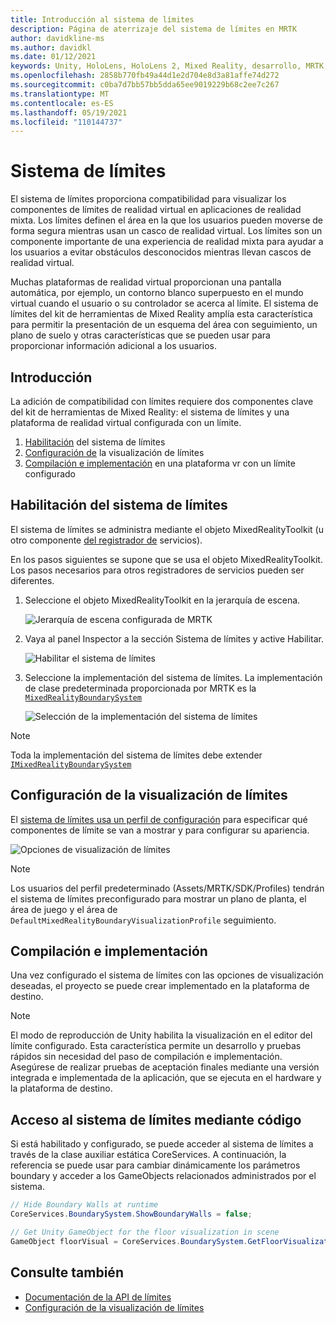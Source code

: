 ```yaml
---
title: Introducción al sistema de límites
description: Página de aterrizaje del sistema de límites en MRTK
author: davidkline-ms
ms.author: davidkl
ms.date: 01/12/2021
keywords: Unity, HoloLens, HoloLens 2, Mixed Reality, desarrollo, MRTK, sistema de límites,
ms.openlocfilehash: 2858b770fb49a44d1e2d704e8d3a81affe74d272
ms.sourcegitcommit: c0ba7d7bb57bb5dda65ee9019229b68c2ee7c267
ms.translationtype: MT
ms.contentlocale: es-ES
ms.lasthandoff: 05/19/2021
ms.locfileid: "110144737"
---
```

# <a name="boundary-system"></a>Sistema de límites

El sistema de límites proporciona compatibilidad para visualizar los componentes de límites de realidad virtual en aplicaciones de realidad mixta. Los límites definen el área en la que los usuarios pueden moverse de forma segura mientras usan un casco de realidad virtual. Los límites son un componente importante de una experiencia de realidad mixta para ayudar a los usuarios a evitar obstáculos desconocidos mientras llevan cascos de realidad virtual.

Muchas plataformas de realidad virtual proporcionan una pantalla automática, por ejemplo, un contorno blanco superpuesto en el mundo virtual cuando el usuario o su controlador se acerca al límite. El sistema de límites del kit de herramientas de Mixed Reality amplía esta característica para permitir la presentación de un esquema del área con seguimiento, un plano de suelo y otras características que se pueden usar para proporcionar información adicional a los usuarios.

## <a name="getting-started"></a>Introducción

La adición de compatibilidad con límites requiere dos componentes clave del kit de herramientas de Mixed Reality: el sistema de límites y una plataforma de realidad virtual configurada con un límite.

1. [Habilitación](#enable-boundary-system) del sistema de límites
2. [Configuración de](#configure-boundary-visualization) la visualización de límites
3. [Compilación e implementación](#build-and-deploy) en una plataforma vr con un límite configurado

## <a name="enable-boundary-system"></a>Habilitación del sistema de límites

El sistema de límites se administra mediante el objeto MixedRealityToolkit (u otro componente [del registrador de](xref:Microsoft.MixedReality.Toolkit.IMixedRealityServiceRegistrar) servicios).

En los pasos siguientes se supone que se usa el objeto MixedRealityToolkit. Los pasos necesarios para otros registradores de servicios pueden ser diferentes.

1. Seleccione el objeto MixedRealityToolkit en la jerarquía de escena.

    ![Jerarquía de escena configurada de MRTK](../images/MRTK_ConfiguredHierarchy.png)

1. Vaya al panel Inspector a la sección Sistema de límites y active Habilitar.

    ![Habilitar el sistema de límites](../images/boundary/MRTKConfig_Boundary.png)

1. Seleccione la implementación del sistema de límites. La implementación de clase predeterminada proporcionada por MRTK es la [`MixedRealityBoundarySystem`](xref:Microsoft.MixedReality.Toolkit.Boundary.MixedRealityBoundarySystem)

    ![Selección de la implementación del sistema de límites](../images/boundary/BoundarySelectSystemType.png)

> [!NOTE]
> Toda la implementación del sistema de límites debe extender [`IMixedRealityBoundarySystem`](xref:Microsoft.MixedReality.Toolkit.Boundary.IMixedRealityBoundarySystem)

## <a name="configure-boundary-visualization"></a>Configuración de la visualización de límites

El [sistema de límites usa un perfil de configuración](configuring-boundary-visualization.md) para especificar qué componentes de límite se van a mostrar y para configurar su apariencia.

![Opciones de visualización de límites](../images/boundary/BoundaryVisualizationProfile.png)

> [!NOTE]
> Los usuarios del perfil predeterminado (Assets/MRTK/SDK/Profiles) tendrán el sistema de límites preconfigurado para mostrar un plano de planta, el área de juego y el área de `DefaultMixedRealityBoundaryVisualizationProfile` seguimiento.

## <a name="build-and-deploy"></a>Compilación e implementación

Una vez configurado el sistema de límites con las opciones de visualización deseadas, el proyecto se puede crear implementado en la plataforma de destino.

> [!NOTE]
> El modo de reproducción de Unity habilita la visualización en el editor del límite configurado. Esta característica permite un desarrollo y pruebas rápidos sin necesidad del paso de compilación e implementación. Asegúrese de realizar pruebas de aceptación finales mediante una versión integrada e implementada de la aplicación, que se ejecuta en el hardware y la plataforma de destino.

## <a name="accessing-boundary-system-via-code"></a>Acceso al sistema de límites mediante código

Si está habilitado y configurado, se puede acceder al sistema de límites a través de la clase auxiliar estática CoreServices. A continuación, la referencia se puede usar para cambiar dinámicamente los parámetros boundary y acceder a los GameObjects relacionados administrados por el sistema.

```c#
// Hide Boundary Walls at runtime
CoreServices.BoundarySystem.ShowBoundaryWalls = false;

// Get Unity GameObject for the floor visualization in scene
GameObject floorVisual = CoreServices.BoundarySystem.GetFloorVisualization();
```

## <a name="see-also"></a>Consulte también

- [Documentación de la API de límites](xref:Microsoft.MixedReality.Toolkit.Boundary)
- [Configuración de la visualización de límites](configuring-boundary-visualization.md)
